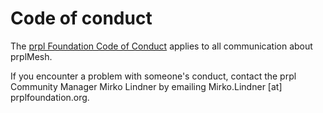 # Code of conduct

The [prpl Foundation Code of Conduct](https://prplfoundation.org/about/code-of-conduct/) applies to all communication about prplMesh.

If you encounter a problem with someone's conduct, contact the prpl Community Manager Mirko Lindner by emailing Mirko.Lindner [at] prplfoundation.org.
